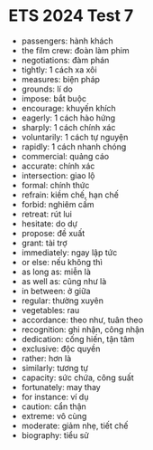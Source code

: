 # ETS 2024 Test 7

- passengers: hành khách
- the film crew: đoàn làm phim
- negotiations: đàm phán
- tightly: 1 cách xa xôi
- measures: biện pháp
- grounds: lí do
- impose: bắt buộc
- encourage: khuyến khích
- eagerly: 1 cách hào hứng
- sharply: 1 cách chính xác
- voluntarily: 1 cách tự nguyện
- rapidly: 1 cách nhanh chóng 
- commercial: quảng cáo
- accurate: chính xác
- intersection: giao lộ
- formal: chính thức
- refrain: kiềm chế, hạn chế
- forbid: nghiêm cấm
- retreat: rút lui
- hesitate: do dự
- propose: đề xuất
- grant: tài trợ
- immediately: ngay lập tức
- or else: nếu không thì
- as long as: miễn là
- as well as: cũng như là
- in between: ở giữa
- regular: thường xuyên
- vegetables: rau
- accordance: theo như, tuân theo
- recognition: ghi nhận, công nhận 
- dedication: cống hiến, tận tâm
- exclusive: độc quyền
- rather: hơn là
- similarly: tương tự
- capacity: sức chứa, công suất
- fortunately: may thay
- for instance: ví dụ
- caution: cẩn thận 
- extreme: vô cùng
- moderate: giảm nhẹ, tiết chế
- biography: tiểu sử
